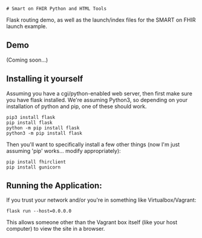 	# Smart on FHIR Python and HTML Tools

Flask routing demo, as well as the launch/index files for the SMART on FHIR launch example.

## Demo

(Coming soon...)

## Installing it yourself

Assuming you have a cgi/python-enabled web server, then first make sure you have flask installed. We're assuming Python3, so depending on your installation of python and pip, one of these should work.

```
pip3 install flask
pip install flask
python -m pip install flask
python3 -m pip install flask
```

Then you'll want to specifically install a few other things (now I'm just assuming 'pip' works... modify appropriately):

```
pip install fhirclient
pip install gunicorn
```

## Running the Application:

If you trust your network and/or you're in something like Virtualbox/Vagrant:
```
flask run --host=0.0.0.0
```

This allows someone other than the Vagrant box itself (like your host computer) to view the site in a browser.
